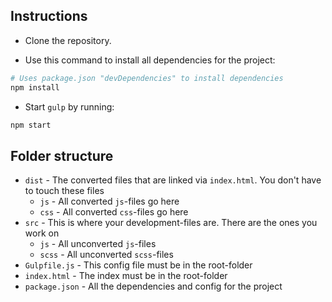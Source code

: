 ## Instructions

* Clone the repository.

* Use this command to install all dependencies for the project:

```bash
# Uses package.json "devDependencies" to install dependencies
npm install
```

* Start `gulp` by running:

```bash
npm start
```


## Folder structure

* `dist` - The converted files that are linked via `index.html`. You don't have to touch these files
    - `js` - All converted `js`-files go here
    - `css` - All converted `css`-files go here
* `src` - This is where your development-files are. There are the ones you work on
    - `js` - All unconverted `js`-files
    - `scss` - All unconverted `scss`-files
* `Gulpfile.js` - This config file must be in the root-folder
* `index.html` - The index must be in the root-folder
* `package.json` - All the dependencies and config for the project

